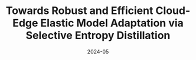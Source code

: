 ---
title: "Towards Robust and Efficient Cloud-Edge Elastic Model Adaptation via Selective Entropy Distillation"
collection: conferences
permalink: /publication/Towards_Robust
date: 2024-05
year: "2024"
venue: "ICLR"
city: 
state: ""
thumbnail: "Towards_Robust.png"
teaser :
authors: "Yaofo Chen, Shuaicheng Niu, Yaowei Wang, Shoukai Xu, Hengjie Song, Mingkui tan"
bibtex: Towards_Robust.txt
uri: Towards_Robust.pdf
arxiv: https://arxiv.org/abs/2402.17316
project: 
source: https://github.com/chenyaofo/CEMA
poster:
data:
---
